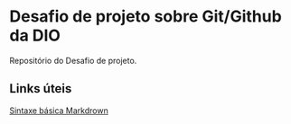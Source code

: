 # Desafio de projeto sobre Git/Github da DIO 

Repositório do Desafio de projeto.

## Links úteis

[Sintaxe básica Markdrown](https://www.markdownguide.org/)

